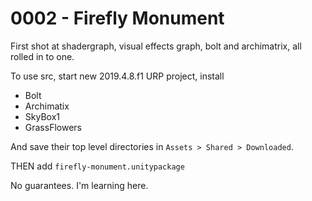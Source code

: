 # 0002 - Firefly Monument

First shot at shadergraph, visual effects graph, bolt and archimatrix, all rolled in to one.

To use src, start new 2019.4.8.f1 URP project, install 

 - Bolt
 - Archimatix
 - SkyBox1
 - GrassFlowers

And save their top level directories in `Assets > Shared > Downloaded`.

THEN add `firefly-monument.unitypackage`

No guarantees. I'm learning here.

